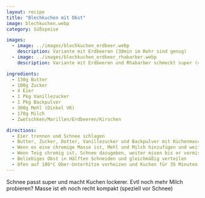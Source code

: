 ```yaml
---
layout: recipe
title: "Blechkuchen mit Obst"
image: blechkuchen.webp
category: Süßspeise

images:
  - image: ../images/blechkuchen_erdbeer.webp
    description: Variante mit Erdbeeren (30min im Rohr sind genug)
  - image: ../images/blechkuchen_erdbeer_rhabarber.webp
    description: Variante mit Erdbeeren und Rhabarber schmeckt super (ca 35min im Rohr)

ingredients:
  - 130g Butter
  - 100g Zucker
  - 4 Eier
  - 1 Pkg Vanillezucker
  - 1 Pkg Backpulver
  - 300g Mehl (Dinkel VK)
  - 170g Milch
  - Zwetschken/Marillen/Erdbeeren/Kirschen

directions:
  - Eier trennen und Schnee schlagen
  - Butter, Zucker, Dotter, Vanillezucker und Backpulver mit Küchenmaschine mixen
  - Wenn es eine chremige Masse ist, Mehl und Milch hinzufügen und weiter mixen
  - Wenn Teig chremig ist, Schnee dazugeben, weiter mixen bis er vermischt ist und mit Teigkarte auf Backblech (mit Backpapier) dünn aufstreichen (ca 0,5-1cm hoch)
  - Beliebiges Obst in Hälften Schneiden und gleichmäßig verteilen
  - Ofen auf 180°C Ober-Unterhitze vorheizen und Kuchen für 35 Minuten backen (bei Erdbeeren evtl etwas kürzer)
---
```


Schnee passt super und macht Kuchen lockerer. Evtl noch mehr Milch probieren? Masse ist eh noch recht kompakt (speziell vor Schnee)
